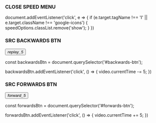 ### CLOSE SPEED MENU ###
document.addEventListener('click', e => {
    if (e.target.tagName !== 'I' || e.target.className !== 'google-icons') {
        speedOptions.classList.remove('show');
    }
})

### SRC BACKWARDS BTN ###
<button class="backwards-btn" id="backwards-btn" aria-label="Backwards button" type="button"><i class="google-icons">replay_5</i></button>

const backwardsBtn = document.querySelector('#backwards-btn');

backwardsBtn.addEventListener('click', () => {
    video.currentTime -= 5;
})

### SRC FORWARDS BTN ###
<button class="forwards-btn" id="forwards-btn" aria-label="Forwards button" type="button"><i class="google-icons">forward_5</i></button>

const forwardsBtn = document.querySelector('#forwards-btn');

forwardsBtn.addEventListener('click', () => {
    video.currentTime += 5;
})